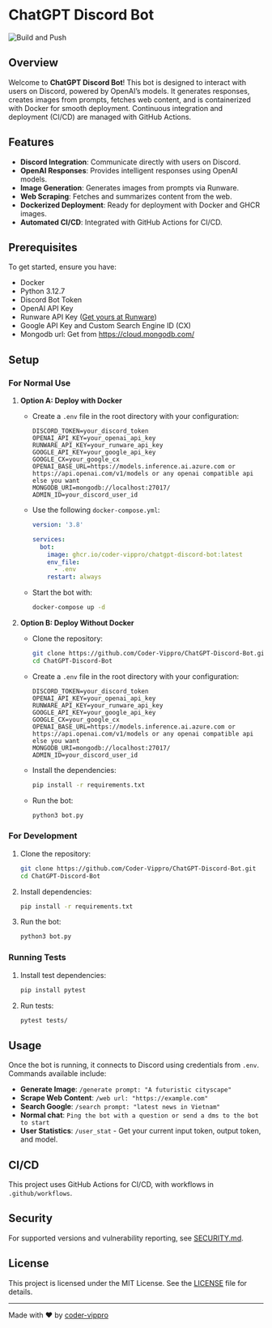 # ChatGPT Discord Bot

![Build and Push](https://github.com/coder-vippro/ChatGPT-Discord-Bot/actions/workflows/main.yml/badge.svg)

## Overview

Welcome to **ChatGPT Discord Bot**! This bot is designed to interact with users on Discord, powered by OpenAI’s models. It generates responses, creates images from prompts, fetches web content, and is containerized with Docker for smooth deployment. Continuous integration and deployment (CI/CD) are managed with GitHub Actions.

## Features

- **Discord Integration**: Communicate directly with users on Discord.
- **OpenAI Responses**: Provides intelligent responses using OpenAI models.
- **Image Generation**: Generates images from prompts via Runware.
- **Web Scraping**: Fetches and summarizes content from the web.
- **Dockerized Deployment**: Ready for deployment with Docker and GHCR images.
- **Automated CI/CD**: Integrated with GitHub Actions for CI/CD.

## Prerequisites

To get started, ensure you have:

- Docker
- Python 3.12.7
- Discord Bot Token
- OpenAI API Key
- Runware API Key ([Get yours at Runware](https://runware.ai/))
- Google API Key and Custom Search Engine ID (CX)
- Mongodb url: Get from https://cloud.mongodb.com/

## Setup

### For Normal Use

1. **Option A: Deploy with Docker**  
   - Create a `.env` file in the root directory with your configuration:
     ```properties
     DISCORD_TOKEN=your_discord_token
     OPENAI_API_KEY=your_openai_api_key
     RUNWARE_API_KEY=your_runware_api_key
     GOOGLE_API_KEY=your_google_api_key
     GOOGLE_CX=your_google_cx
     OPENAI_BASE_URL=https://models.inference.ai.azure.com or https://api.openai.com/v1/models or any openai compatible api else you want
     MONGODB_URI=mongodb://localhost:27017/
     ADMIN_ID=your_discord_user_id
     ```
   - Use the following `docker-compose.yml`:
     ```yaml
     version: '3.8'

     services:
       bot:
         image: ghcr.io/coder-vippro/chatgpt-discord-bot:latest
         env_file:
           - .env
         restart: always
     ```
   - Start the bot with:
     ```bash
     docker-compose up -d
     ```

2. **Option B: Deploy Without Docker**
   - Clone the repository:
     ```bash
     git clone https://github.com/Coder-Vippro/ChatGPT-Discord-Bot.git
     cd ChatGPT-Discord-Bot
     ```
   - Create a `.env` file in the root directory with your configuration:
     ```properties
     DISCORD_TOKEN=your_discord_token
     OPENAI_API_KEY=your_openai_api_key
     RUNWARE_API_KEY=your_runware_api_key
     GOOGLE_API_KEY=your_google_api_key
     GOOGLE_CX=your_google_cx
     OPENAI_BASE_URL=https://models.inference.ai.azure.com or https://api.openai.com/v1/models or any openai compatible api else you want
     MONGODB_URI=mongodb://localhost:27017/
     ADMIN_ID=your_discord_user_id
     ```
   - Install the dependencies:
     ```bash
     pip install -r requirements.txt
     ```
   - Run the bot:
     ```bash
     python3 bot.py
     ```

### For Development

1. Clone the repository:
   ```bash
   git clone https://github.com/Coder-Vippro/ChatGPT-Discord-Bot.git
   cd ChatGPT-Discord-Bot
   ```
2. Install dependencies:
   ```bash
   pip install -r requirements.txt
   ```
3. Run the bot:
   ```bash
   python3 bot.py
   ```
### Running Tests

1. Install test dependencies:
   ```bash
   pip install pytest
   ```
2. Run tests:
   ```bash
   pytest tests/
   ```

   
## Usage

Once the bot is running, it connects to Discord using credentials from `.env`. Commands available include:

- **Generate Image**: `/generate prompt: "A futuristic cityscape"`
- **Scrape Web Content**: `/web url: "https://example.com"`
- **Search Google**: `/search prompt: "latest news in Vietnam"`
- **Normal chat**: `Ping the bot with a question or send a dms to the bot to start`
- **User Statistics**: `/user_stat` - Get your current input token, output token, and model.

## CI/CD

This project uses GitHub Actions for CI/CD, with workflows in `.github/workflows`.

## Security

For supported versions and vulnerability reporting, see [SECURITY.md](SECURITY.md).

## License

This project is licensed under the MIT License. See the [LICENSE](LICENSE) file for details.

---

Made with ❤️ by [coder-vippro](https://github.com/coder-vippro)
